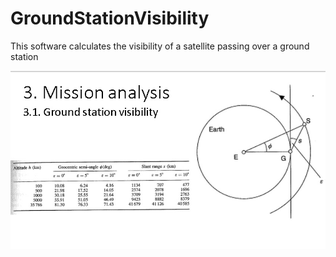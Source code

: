# GroundStationVisibility
This software calculates the visibility of a satellite passing over a ground station

<img src="https://raw.githubusercontent.com/ndanilo8/GroundStationVisibility/master/ground%20strack%20visibility.jpeg"> </a>
